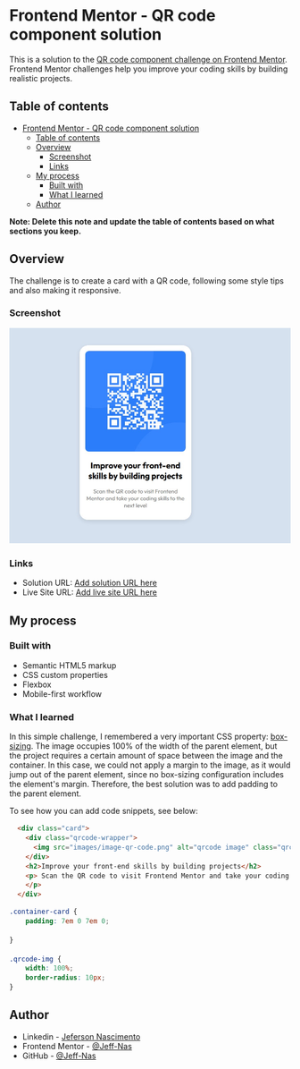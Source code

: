 # Frontend Mentor - QR code component solution

This is a solution to the [QR code component challenge on Frontend Mentor](https://www.frontendmentor.io/challenges/qr-code-component-iux_sIO_H). Frontend Mentor challenges help you improve your coding skills by building realistic projects. 

## Table of contents

- [Frontend Mentor - QR code component solution](#frontend-mentor---qr-code-component-solution)
  - [Table of contents](#table-of-contents)
  - [Overview](#overview)
    - [Screenshot](#screenshot)
    - [Links](#links)
  - [My process](#my-process)
    - [Built with](#built-with)
    - [What I learned](#what-i-learned)
  - [Author](#author)

**Note: Delete this note and update the table of contents based on what sections you keep.**

## Overview
  The challenge is to create a card with a QR code, following some style tips and also making it responsive.
### Screenshot

![My image](./images/screenshot.jpg)


### Links

- Solution URL: [Add solution URL here](https://your-solution-url.com)
- Live Site URL: [Add live site URL here](https://your-live-site-url.com)

## My process

### Built with

- Semantic HTML5 markup
- CSS custom properties
- Flexbox
- Mobile-first workflow


### What I learned

In this simple challenge, I remembered a very important CSS property: [box-sizing](./images/box-sizing.jpg).
The image occupies 100% of the width of the parent element, but the project requires a certain amount of space between the image and the container.
In this case, we could not apply a margin to the image, as it would jump out of the parent element, since no box-sizing configuration includes the element's margin.
Therefore, the best solution was to add padding to the parent element.


To see how you can add code snippets, see below:


```html
  <div class="card">
    <div class="qrcode-wrapper">
      <img src="images/image-qr-code.png" alt="qrcode image" class="qrcode-img">
    </div>
    <h2>Improve your front-end skills by building projects</h2>
    <p> Scan the QR code to visit Frontend Mentor and take your coding skills to the next level
    </p>
  </div>
```
```css
.container-card {
    padding: 7em 0 7em 0;
    
}

.qrcode-img {
    width: 100%;
    border-radius: 10px;
}
```



## Author

- Linkedin - [Jeferson Nascimento](https://www.linkedin.com/in/jeferson-n-75663b145/)
- Frontend Mentor - [@Jeff-Nas](https://www.frontendmentor.io/profile/Jeff-Nas)
- GitHub - [@Jeff-Nas](https://github.com/Jeff-Nas)


